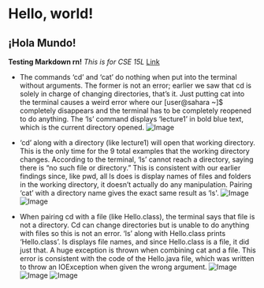 # Hello, world!
## ¡Hola Mundo!
**Testing Markdown rn!**
*This is for CSE 15L*
[Link](https://ucsd-cse15l-f23.github.io/week/week1/#week-1-lab-report)

* The commands ‘cd’ and ‘cat’ do nothing when put into the terminal without arguments. The former is not an error; earlier we saw that cd is solely in charge of changing directories, that’s it. Just putting cat into the terminal causes a weird error where our [user@sahara ~]$ completely disappears and the terminal has to be completely reopened to do anything. The ‘ls’ command displays ‘lecture1’ in bold blue text, which is the current directory opened.
![Image](https://i.imgur.com/NMvrJcR.jpg)

* ‘cd’ along with a directory (like lecture1) will open that working directory. This is the only time for the 9 total examples that the working directory changes. According to the terminal, ‘ls’ cannot reach a directory, saying there is “no such file or directory.” This is consistent with our earlier findings since, like pwd, all ls does is display names of files and folders in the working directory, it doesn’t actually do any manipulation. Pairing ‘cat’ with a directory name gives the exact same result as ‘ls'.
![Image](https://i.imgur.com/MLu4WnV.jpg)
![Image](https://i.imgur.com/6Y9lyTE.jpg)

* When pairing cd with a file (like Hello.class), the terminal says that file is not a directory. Cd can change directories but is unable to do anything with files so this is not an error. ‘ls’ along with Hello.class prints ‘Hello.class’. ls displays file names, and since Hello.class is a file, it did just that. A huge exception is thrown when combining cat and a file. This error is consistent with the code of the Hello.java file, which was written to throw an IOException when given the wrong argument.
![Image](https://i.imgur.com/okYjfoA.jpg)
![Image](https://i.imgur.com/nAgZ1xG.jpg)
![Image](https://i.imgur.com/Ztmdi4j.jpg)
